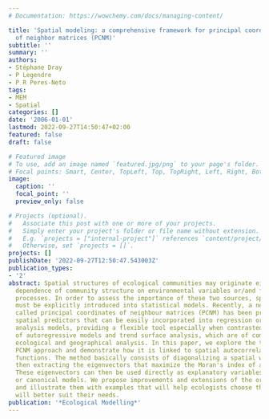 ```yaml
---
# Documentation: https://wowchemy.com/docs/managing-content/

title: 'Spatial modeling: a comprehensive framework for principal coordinate analysis
  of neighbor matrices (PCNM)'
subtitle: ''
summary: ''
authors:
- Stéphane Dray
- P Legendre
- P R Peres-Neto
tags:
- MEM
- Spatial
categories: []
date: '2006-01-01'
lastmod: 2022-09-27T14:50:47+02:00
featured: false
draft: false

# Featured image
# To use, add an image named `featured.jpg/png` to your page's folder.
# Focal points: Smart, Center, TopLeft, Top, TopRight, Left, Right, BottomLeft, Bottom, BottomRight.
image:
  caption: ''
  focal_point: ''
  preview_only: false

# Projects (optional).
#   Associate this post with one or more of your projects.
#   Simply enter your project's folder or file name without extension.
#   E.g. `projects = ["internal-project"]` references `content/project/deep-learning/index.md`.
#   Otherwise, set `projects = []`.
projects: []
publishDate: '2022-09-27T12:50:47.543003Z'
publication_types:
- '2'
abstract: Spatial structures of ecological communities may originate either from the
  dependence of community structure on environmental variables or/and from community-based
  processes. In order to assess the importance of these two sources, spatial relationships
  must be explicitly introduced into statistical models. Recently, a new approach
  called principal coordinates of neighbour matrices (PCNM) has been proposed to create
  spatial predictors that can be easily incorporated into regression or canonical
  analysis models, providing a flexible tool especially when contrasted to the family
  of autoregressive models and trend surface analysis, which are of common use in
  ecological and geographical analysis. In this paper, we explore the theory of the
  PCNM approach and demonstrate how it is linked to spatial autocorrelation structure
  functions. The method basically consists of diagonalizing a spatial weighting matrix,
  then extracting the eigenvectors that maximize the Moran's index of autocorrelation.
  These eigenvectors can then be used directly as explanatory variables in regression
  or canonical models. We propose improvements and extensions of the original method,
  and illustrate them with examples that will help ecologists choose the variant that
  will better suit their needs.
publication: '*Ecological Modelling*'
---
```

